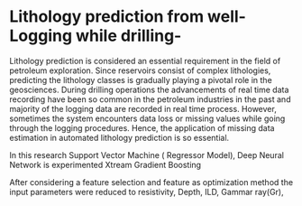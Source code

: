 # Lithology prediction from well-Logging while drilling-


Lithology prediction is considered an essential requirement in the field of petroleum exploration. 
Since reservoirs consist of complex lithologies, predicting the lithology classes is gradually playing a pivotal role in the geosciences. 
During drilling operations the advancements of real time data recording have been so common in the
petroleum industries in the past and majority of the logging data are recorded in real time process. 
However, sometimes the system encounters data loss or missing values while going through the logging procedures. 
Hence, the application of missing data estimation in automated lithology prediction is so essential. 

In this research Support Vector Machine ( Regressor Model), Deep Neural Network is experimented Xtream Gradient Boosting

After considering a feature selection and feature as optimization method the input parameters were reduced to resistivity, Depth, ILD, Gammar ray(Gr),  
